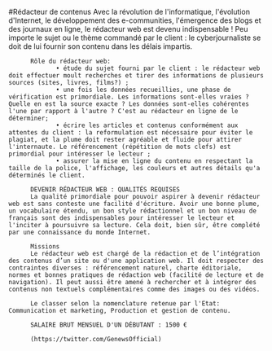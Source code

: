 #Rédacteur de contenus
Avec la révolution de l'informatique, l'évolution d'Internet, le développement des e-communities, l'émergence des blogs et des journaux en 
          ligne, le rédacteur web est devenu indispensable ! Peu importe le sujet ou le thème commandé par le client : le cyberjournaliste se doit de lui fournir son contenu dans les délais impartis.

          Rôle du rédacteur web:
                 • étude du sujet fourni par le client : le rédacteur web doit effectuer moult recherches et tirer des informations de plusieurs sources (sites, livres, films?) ;
                 • une fois les données recueillies, une phase de vérification est primordiale. Les informations sont-elles vraies ? Quelle en est la source exacte ? Les données sont-elles cohérentes l'une par rapport à l'autre ? C'est au rédacteur en ligne de le déterminer;
                 • écrire les articles et contenus conformément aux attentes du client : la reformulation est nécessaire pour éviter le plagiat, et la plume doit rester agréable et fluide pour attirer l'internaute. Le référencement (répétition de mots clefs) est primordial pour intéresser le lecteur ;
                 • assurer la mise en ligne du contenu en respectant la taille de la police, l'affichage, les couleurs et autres détails qu'a déterminés le client.

          DEVENIR RÉDACTEUR WEB : QUALITÉS REQUISES
          La qualité primordiale pour pouvoir aspirer à devenir rédacteur web est sans conteste une facilité d'écriture. Avoir une bonne plume, un vocabulaire étendu, un bon style rédactionnel et un bon niveau de français sont des indispensables pour intéresser le lecteur et l'inciter à poursuivre sa lecture. Cela doit, bien sûr, être complété par une connaissance du monde Internet. 

          Missions
          Le rédacteur web est chargé de la rédaction et de l’intégration des contenus d’un site ou d'une application web. Il doit respecter des contraintes diverses : référencement naturel, charte éditoriale, normes et bonnes pratiques de rédaction web (facilité de lecture et de navigation). Il peut aussi être amené à rechercher et à intégrer des contenus non textuels complémentaires comme des images ou des vidéos.

          Le classer selon la nomenclature retenue par l'Etat: Communication et marketing, Production et gestion de contenu.

          SALAIRE BRUT MENSUEL D'UN DÉBUTANT : 1500 €

          (https://twitter.com/GenewsOfficial)